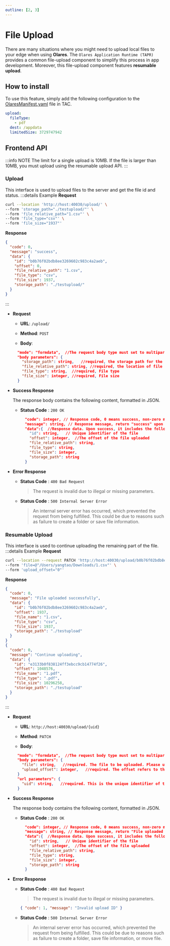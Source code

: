 ```yaml
---
outline: [2, 3]
---
```


# File Upload

There are many situations where you might need to upload local files to your edge when using **Olares**. The `Olares Application Runtime (TAPR)` provides a common file-upload component to simplify this process in app development. Moreover, this file-upload component features **resumable upload**.

## How to install

To use this feature, simply add the following configuration to the [OlaresManifest.yaml](../package/manifest.md#upload) file in TAC.
```yaml
upload:
  fileType:
    - pdf
  dest: /appdata
  limitedSize: 3729747942
```

## Frontend API

:::info NOTE
The limit for a single upload is 10MB. If the file is larger than 10MB, you must upload using the resumable upload API.
:::


### Upload

This interface is used to upload files to the server and get the file id and status.
:::details Example
**Request**
```sh
curl --location 'http://host:40030/upload/' \
--form 'storage_path="./testupload/"' \
--form 'file_relative_path="1.csv"' \
--form 'file_type="csv"' \
--form 'file_size="1937"'
```
**Response**
```json
{
  "code": 0,
  "message": "success",
  "data": {
    "id": "b0b76f02bdb8ee3269602c983c4a2aeb",
    "offset": 0,
    "file_relative_path": "1.csv",
    "file_type": "csv",
    "file_size": 1937,
    "storage_path": "./testupload/"
  }
}
```
:::

- **Request**

  - **URL**: `/upload/`

  - **Method**: `POST`

  - **Body**:
  ``` json
    "mode": "formdata",  //The request body type must set to multipart/form-data
    "body parameters": {
      "storage_path": string,   //required, the storage path for the file on the server. Ensure that this folder exists.
      "file_relative_path": string, //required, the location of file relative to the storage_path, it must include the filename. If it is a floder, end with '/'
      "file_type": string,  //required, File type
      "file_size": integer, //required, File size
    }
  ```
- **Success Response**
  
  The response body contains the following content, formatted in JSON.
  - **Status Code** : `200 OK`
    ```json
      "code": integer, // Response code, 0 means success, non-zero means failure.
      "message": string, // Response message, return "success" upon success, and the corresponding error message upon failure.
      "data":{  //Response data. Upon success, it includes the following fields (these contents is absent when uploading a folder):
        "id": string,   // Unique identifier of the file
        "offset": integer,  //The offset of the file uploaded
        "file_relative_path": string, 
        "file_type": string,
        "file_size": integer,
        "storage_path": string
      }
    ```

- **Error Response**
  - **Status Code** : `400 Bad Request`
    > The request is invalid due to illegal or missing parameters.
  - **Status Code** : `500 Internal Server Error`
    > An internal server error has occurred, which prevented the request from being fulfilled. This could be due to reasons such as failure to create a folder or save file information.

### Resumable Upload

This interface is used to continue uploading the remaining part of the file.
:::details Example
**Request**
```sh
curl --location --request PATCH 'http://host:40030/upload/b0b76f02bdb8ee3269602c983c4a2aeb' \
--form 'file=@"/Users/yangtao/Downloads/1.csv"' \
--form 'upload_offset="0"'
```
**Response**
```json
{
  "code": 0,
  "message": "File uploaded successfully",
  "data": {
    "id": "b0b76f02bdb8ee3269602c983c4a2aeb",
    "offset": 1937,
    "file_name": "1.csv",
    "file_type": "csv",
    "file_size": 1937,
    "storage_path": "./testupload"
  }
}
{
  "code": 0,
  "message": "Continue uploading",
  "data": {
    "id": "e3133b0f838124ff3ebcc9cb14774f26",
    "offset": 1048576,
    "file_name": "1.pdf",
    "file_type": ".pdf",
    "file_size": 10296258,
    "storage_path": "./testupload"
  }
}
```
:::

- **Request**

  - **URL**: `http://host:40030/upload/{uid}`

  - **Method**: `PATCH`

  - **Body**:
  ``` json
    "mode": "formdata",  //The request body type must set to multipart/form-data
    "body parameters": {
      "file": string,   //required. The file to be uploaded. Please upload the file in multipart/form-data format.
      "upload_offset": integer,   //required. The offset refers to the size of the file that has already been uploaded.
    }
    "url parameters": {
      "uid": string,   //required. This is the unique identifier of the file. You can obtain it from the response data of the Upload API.
    }    
  ```
- **Success Response**
  
  The response body contains the following content, formatted in JSON.
  - **Status Code** : `200 OK`
    ```json
      "code": integer, // Response code, 0 means success, non-zero means failure.
      "message": string, // Response message, return "File uploaded successfully" upon success, and the corresponding error message upon failure.
      "data":{  //Response data. Upon success, it includes the following fields
        "id": string,   // Unique identifier of the file
        "offset": integer,  //The offset of the file uploaded
        "file_relative_path": string, 
        "file_type": string,
        "file_size": integer,
        "storage_path": string
      }
    ```

- **Error Response**
  - **Status Code** : `400 Bad Request`
    > The request is invalid due to illegal or missing parameters.
    ```json
    { "code": 1, "message": "Invalid upload ID" }
    ```
  - **Status Code** : `500 Internal Server Error`
    > An internal server error has occurred, which prevented the request from being fulfilled. This could be due to reasons such as failure to create a folder, save file information, or move file.
